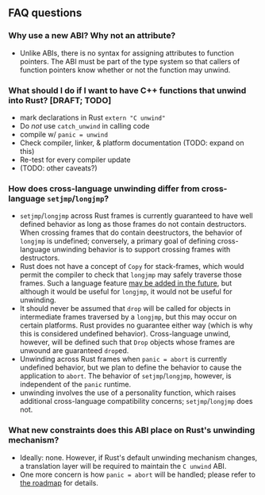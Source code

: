 ## FAQ questions

### Why use a new ABI? Why not an attribute?

- Unlike ABIs, there is no syntax for assigning attributes to function
  pointers. The ABI must be part of the type system so that callers of function
  pointers know whether or not the function may unwind.

### What should I do if I want to have C++ functions that unwind into Rust? [DRAFT; TODO]

- mark declarations in Rust `extern "C unwind"`
- Do *not* use `catch_unwind` in calling code
- compile w/ `panic = unwind`
- Check compiler, linker, & platform documentation (TODO: expand on this)
- Re-test for every compiler update
- (TODO: other caveats?)

### How does cross-language unwinding differ from cross-language `setjmp`/`longjmp`?

- `setjmp`/`longjmp` across Rust frames is currently guaranteed to have
  well defined behavior as long as those frames do not contain destructors.
  When crossing frames that do contain deestructors, the  behavior of `longjmp`
  is undefined; conversely, a primary goal of defining cross-language unwinding
  behavior is to support crossing frames with destructors.
- Rust does not have a concept of `Copy` for stack-frames, which would permit
  the compiler to check that `longjmp` may safely traverse those frames. Such a
  language feature [may be added in the future][centril-effects], but although
  it would be useful for `longjmp`, it would not be useful for unwinding.
- It should never be assumed that `drop` will be called for objects in
  intermediate frames traversed by a `longjmp`, but this may occur on certain
  platforms. Rust provides no guarantee either way (which is why this is
  considered undefined behavior). Cross-language unwind, however, will be
  defined such that `Drop` objects whose frames are unwound are guaranteed
  `drop`ed.
- Unwinding across Rust frames when `panic = abort` is currently undefined
  behavior, but we plan to define the behavior to cause the application to
  `abort`. The behavior of `setjmp`/`longjmp`, however, is independent of the
  `panic` runtime.
- unwinding involves the use of a personality function, which raises additional
  cross-language compatibility concerns; `setjmp`/`longjmp` does not.

[centril-effects]: https://github.com/Centril/rfc-effects/issues/11

### What new constraints does this ABI place on Rust's unwinding mechanism?

- Ideally: none. However, if Rust's default unwinding mechanism changes, a
  translation layer will be required to maintain the `C unwind` ABI.
- One more concern is how `panic = abort` will be handled; please refer to [the
  roadmap][roadmap-panic-abort] for details.

[roadmap-panic-abort]: roadmap/c-unwind-abi.md#panic--abort
